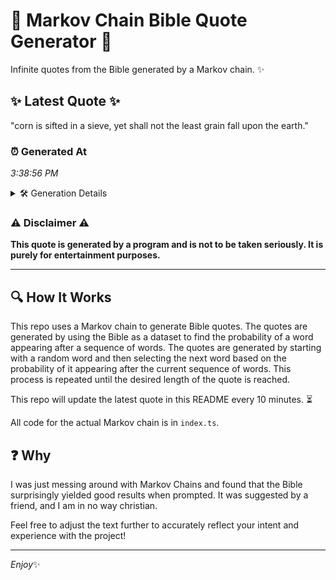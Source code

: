# 📖 Markov Chain Bible Quote Generator 📖

Infinite quotes from the Bible generated by a Markov chain. ✨

## ✨ Latest Quote ✨
"corn is sifted in a sieve, yet shall not the least grain fall upon the earth."

### ⏰ Generated At
*3:38:56 PM*

<details>
    <summary>🛠️ Generation Details</summary>
    <p>
        <strong>🌱 Seed:</strong> corn<br>
        <strong>🔄 Iterations:</strong> 15<br>
        <strong>📜 Context History:</strong><br>[ corn ]: is<br>[ corn, is ]: sifted<br>[ corn, is, sifted ]: in<br>[ corn, is, sifted, in ]: a<br>[ corn, is, sifted, in, a ]: sieve,<br>[ corn, is, sifted, in, a, sieve, ]: yet<br>[ is, sifted, in, a, sieve,, yet ]: shall<br>[ sifted, in, a, sieve,, yet, shall ]: not<br>[ in, a, sieve,, yet, shall, not ]: the<br>[ a, sieve,, yet, shall, not, the ]: least<br>[ sieve,, yet, shall, not, the, least ]: grain<br>[ yet, shall, not, the, least, grain ]: fall<br>[ shall, not, the, least, grain, fall ]: upon<br>[ not, the, least, grain, fall, upon ]: the<br>[ the, least, grain, fall, upon, the ]: earth.<br>
    </p>
</details>

### ⚠️ Disclaimer ⚠️
**This quote is generated by a program and is not to be taken seriously. It is purely for entertainment purposes.**

---

## 🔍 How It Works

This repo uses a Markov chain to generate Bible quotes. The quotes are generated by using the Bible as a dataset to find the probability of a word appearing after a sequence of words. The quotes are generated by starting with a random word and then selecting the next word based on the probability of it appearing after the current sequence of words. This process is repeated until the desired length of the quote is reached.

This repo will update the latest quote in this README every 10 minutes. ⏳

All code for the actual Markov chain is in `index.ts`.

## ❓ Why

I was just messing around with Markov Chains and found that the Bible surprisingly yielded good results when prompted. 
It was suggested by a friend, and I am in no way christian.

Feel free to adjust the text further to accurately reflect your intent and experience with the project!

---

*Enjoy*✨
